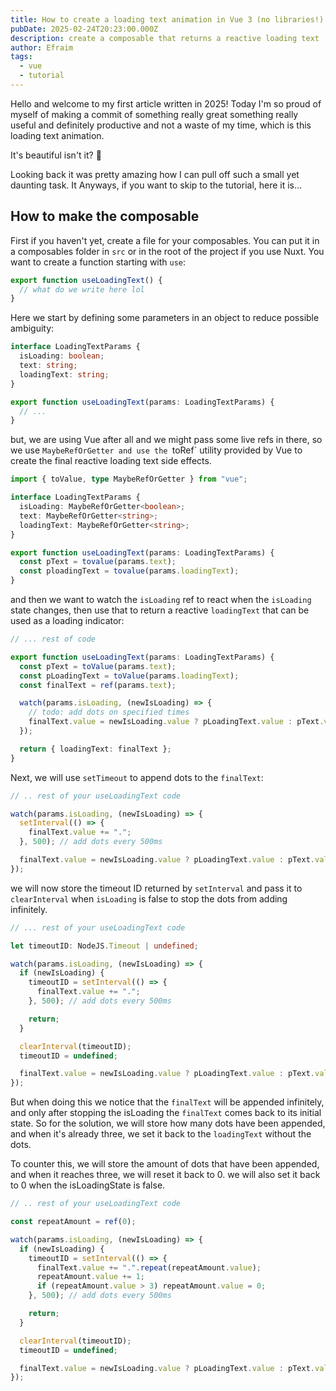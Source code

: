 ```yaml
---
title: How to create a loading text animation in Vue 3 (no libraries!)
pubDate: 2025-02-24T20:23:00.000Z
description: create a composable that returns a reactive loading text
author: Efraim
tags:
  - vue
  - tutorial
---
```


Hello and welcome to my first article written in 2025! Today I'm so proud of myself of making a commit of something really great something really useful and definitely productive and not a waste of my time, which is this loading text animation.

<!-- insert video here -->

It's beautiful isn't it? 🥹

Looking back it was pretty amazing how I can pull off such a small yet daunting task. It
Anyways, if you want to skip to the tutorial, here it is...

## How to make the composable

First if you haven't yet, create a file for your composables. You can put it in a composables folder in `src` or in the root of the project if you use Nuxt. You want to create a function starting with `use`:

```ts
export function useLoadingText() {
  // what do we write here lol
}
```

Here we start by defining some parameters in an object to reduce possible ambiguity:

```ts
interface LoadingTextParams {
  isLoading: boolean;
  text: string;
  loadingText: string;
}

export function useLoadingText(params: LoadingTextParams) {
  // ...
}
```

but, we are using Vue after all and we might pass some live refs in there, so we use `MaybeRefOrGetter and use the `toRef` utility provided by Vue to create the final reactive loading text side effects.

```ts
import { toValue, type MaybeRefOrGetter } from "vue";

interface LoadingTextParams {
  isLoading: MaybeRefOrGetter<boolean>;
  text: MaybeRefOrGetter<string>;
  loadingText: MaybeRefOrGetter<string>;
}

export function useLoadingText(params: LoadingTextParams) {
  const pText = tovalue(params.text);
  const ploadingText = tovalue(params.loadingText);
}
```

and then we want to watch the `isLoading` ref to react when the `isLoading` state changes, then use that to return a reactive `loadingText` that can be used as a loading indicator:

```ts
// ... rest of code

export function useLoadingText(params: LoadingTextParams) {
  const pText = toValue(params.text);
  const pLoadingText = toValue(params.loadingText);
  const finalText = ref(params.text);

  watch(params.isLoading, (newIsLoading) => {
    // todo: add dots on specified times
    finalText.value = newIsLoading.value ? pLoadingText.value : pText.value;
  });

  return { loadingText: finalText };
}
```

Next, we will use `setTimeout` to append dots to the `finalText`:

```ts
// .. rest of your useLoadingText code

watch(params.isLoading, (newIsLoading) => {
  setInterval(() => {
    finalText.value += ".";
  }, 500); // add dots every 500ms

  finalText.value = newIsLoading.value ? pLoadingText.value : pText.value;
});
```

we will now store the timeout ID returned by `setInterval` and pass it to `clearInterval` when `isLoading` is false to stop the dots from adding infinitely.

```ts
// ... rest of your useLoadingText code

let timeoutID: NodeJS.Timeout | undefined;

watch(params.isLoading, (newIsLoading) => {
  if (newIsLoading) {
    timeoutID = setInterval(() => {
      finalText.value += ".";
    }, 500); // add dots every 500ms

    return;
  }

  clearInterval(timeoutID);
  timeoutID = undefined;

  finalText.value = newIsLoading.value ? pLoadingText.value : pText.value;
});
```

But when doing this we notice that the `finalText` will be appended infinitely, and only after stopping the isLoading the `finalText` comes back to its initial state. So for the solution, we will store how many dots have been appended, and when it's already three, we set it back to the `loadingText` without the dots.

To counter this, we will store the amount of dots that have been appended, and when it reaches three, we will reset it back to 0.
we will also set it back to 0 when the isLoadingState is false.

```ts
// .. rest of your useLoadingText code

const repeatAmount = ref(0);

watch(params.isLoading, (newIsLoading) => {
  if (newIsLoading) {
    timeoutID = setInterval(() => {
      finalText.value += ".".repeat(repeatAmount.value);
      repeatAmount.value += 1;
      if (repeatAmount.value > 3) repeatAmount.value = 0;
    }, 500); // add dots every 500ms

    return;
  }

  clearInterval(timeoutID);
  timeoutID = undefined;

  finalText.value = newIsLoading.value ? pLoadingText.value : pText.value;
});
```
